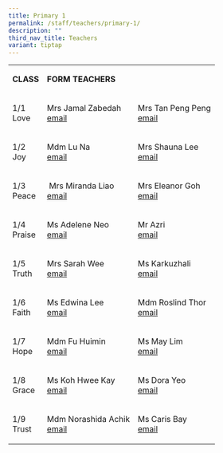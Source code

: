 ```yaml
---
title: Primary 1
permalink: /staff/teachers/primary-1/
description: ""
third_nav_title: Teachers
variant: tiptap
---
```

<table style="minWidth: 75px">
<colgroup>
<col>
<col>
<col>
</colgroup>
<tbody>
<tr>
<td rowspan="1" colspan="1">
<p><strong>CLASS</strong>
</p>
</td>
<td rowspan="1" colspan="1">
<p><strong>FORM TEACHERS</strong>
</p>
</td>
<td rowspan="1" colspan="1">
<p></p>
</td>
</tr>
<tr>
<td rowspan="1" colspan="1">
<p>1/1
<br>Love</p>
</td>
<td rowspan="1" colspan="1">
<p>Mrs Jamal Zabedah
<br><a href="mailto:zabedah_hamit@schools.gov.sg" rel="noopener noreferrer nofollow" target="_blank">email</a>
</p>
</td>
<td rowspan="1" colspan="1">
<p>Mrs Tan Peng Peng
<br><a href="mailto:tan_peng_peng@schools.gov.sg" rel="noopener noreferrer nofollow" target="_blank">email</a>
</p>
</td>
</tr>
<tr>
<td rowspan="1" colspan="1">
<p>1/2
<br>Joy</p>
</td>
<td rowspan="1" colspan="1">
<p>Mdm Lu Na
<br><a href="mailto:lu_na@schools.gov.sg" rel="noopener noreferrer nofollow" target="_blank">email</a>
</p>
</td>
<td rowspan="1" colspan="1">
<p>Mrs Shauna Lee
<br><a href="mailto:liew_soh_yee_shauna@schools.gov.sg" rel="noopener noreferrer nofollow" target="_blank">email</a>
</p>
</td>
</tr>
<tr>
<td rowspan="1" colspan="1">
<p>1/3
<br>Peace</p>
</td>
<td rowspan="1" colspan="1">
<p>&nbsp;Mrs Miranda Liao
<br><a href="mailto:miranda_lai_lijing@schools.gov.sg" rel="noopener noreferrer nofollow" target="_blank">email</a>
</p>
</td>
<td rowspan="1" colspan="1">
<p>Mrs Eleanor Goh
<br><a href="mailto:eleanor_goh@schools.gov.sg" rel="noopener noreferrer nofollow" target="_blank">email</a>
</p>
</td>
</tr>
<tr>
<td rowspan="1" colspan="1">
<p>1/4
<br>Praise</p>
</td>
<td rowspan="1" colspan="1">
<p>Ms Adelene Neo
<br><a href="mailto:neo_ying_adelene@schools.gov.sg" rel="noopener noreferrer nofollow" target="_blank">email</a>
</p>
</td>
<td rowspan="1" colspan="1">
<p>Mr Azri
<br><a href="mailto:ahmad_azri_shamsulbahri@schools.gov.sg" rel="noopener noreferrer nofollow" target="_blank">email</a>
</p>
</td>
</tr>
<tr>
<td rowspan="1" colspan="1">
<p>1/5
<br>Truth</p>
</td>
<td rowspan="1" colspan="1">
<p>Mrs Sarah Wee
<br><a href="mailto:wong_siew_yin_sarah@schools.gov.sg" rel="noopener noreferrer nofollow" target="_blank">email</a>
</p>
</td>
<td rowspan="1" colspan="1">
<p>Ms Karkuzhali
<br><a href="mailto:narayanasamy_karkuzhali@schools.gov.sg" rel="noopener noreferrer nofollow" target="_blank">email</a>
</p>
</td>
</tr>
<tr>
<td rowspan="1" colspan="1">
<p>1/6
<br>Faith</p>
</td>
<td rowspan="1" colspan="1">
<p>Ms Edwina Lee
<br><a href="mailto:lee_xin_ting_edwina@schools.gov.sg" rel="noopener noreferrer nofollow" target="_blank">email</a>
</p>
</td>
<td rowspan="1" colspan="1">
<p>Mdm Roslind Thor
<br><a href="mailto:thor_soh_chin@schools.gov.sg" rel="noopener noreferrer nofollow" target="_blank">email</a>
</p>
</td>
</tr>
<tr>
<td rowspan="1" colspan="1">
<p>1/7
<br>Hope</p>
</td>
<td rowspan="1" colspan="1">
<p>Mdm Fu Huimin
<br><a href="mailto:fu_huimin@schools.gov.sg" rel="noopener noreferrer nofollow" target="_blank">email</a>
</p>
</td>
<td rowspan="1" colspan="1">
<p>Ms May Lim
<br><a href="mailto:lim_wan_yee_a@schools.gov.sg)" rel="noopener noreferrer nofollow" target="_blank">email</a>
</p>
</td>
</tr>
<tr>
<td rowspan="1" colspan="1">
<p>1/8
<br>Grace</p>
</td>
<td rowspan="1" colspan="1">
<p>Ms Koh Hwee Kay
<br><a href="mailto:koh_hwee_kay@schools.gov.sg" rel="noopener noreferrer nofollow" target="_blank">email</a>
</p>
</td>
<td rowspan="1" colspan="1">
<p>Ms Dora Yeo
<br><a href="mailto:dora_yeo_shi_hui@schools.gov.sg" rel="noopener noreferrer nofollow" target="_blank">email</a>
</p>
</td>
</tr>
<tr>
<td rowspan="1" colspan="1">
<p>1/9
<br>Trust</p>
</td>
<td rowspan="1" colspan="1">
<p>Mdm Norashida Achik
<br><a href="mailto:norashida_achik@schools.gov.sg" rel="noopener noreferrer nofollow" target="_blank">email</a>
</p>
</td>
<td rowspan="1" colspan="1">
<p>Ms Caris Bay
<br><a href="mailto:caris_bay_tze_wei@schools.gov.sg" rel="noopener noreferrer nofollow" target="_blank">email</a>
</p>
</td>
</tr>
</tbody>
</table>
<p></p>